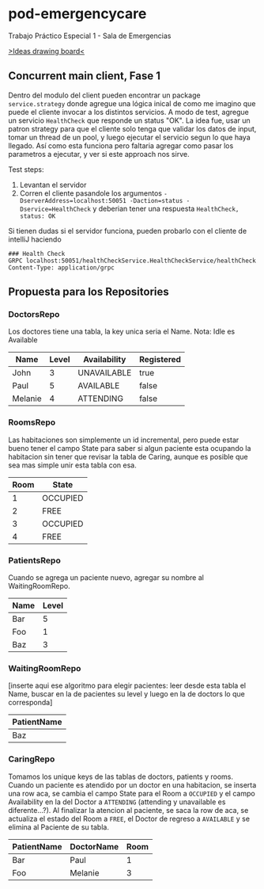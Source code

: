 # pod-emergencycare

Trabajo Práctico Especial 1 - Sala de Emergencias

[>Ideas drawing board<](https://www.tldraw.com/r/FzBWHkJTyw66oXS636WQC?d=v-950.34.1358.1323.page)

## Concurrent main client, Fase 1

Dentro del modulo del client pueden encontrar un package `service.strategy` donde agregue una lógica inical de como me imagino que puede el cliente invocar a los distintos servicios.
A modo de test, agregue un servicio `HealthCheck` que responde un status "OK". La idea fue, usar un patron strategy para que el cliente solo tenga que validar los datos de input, tomar un thread de un pool,
y luego ejecutar el servicio segun lo que haya llegado.
Así como esta funciona pero faltaria agregar como pasar los parametros a ejecutar, y ver si este approach nos sirve.

Test steps:

1. Levantan el servidor
2. Corren el cliente pasandole los argumentos `-DserverAddress=localhost:50051 -Daction=status -Dservice=HealthCheck` y deberian tener una respuesta `HealthCheck, status: OK`

Si tienen dudas si el servidor funciona, pueden probarlo con el cliente de intelliJ haciendo

```
### Health Check
GRPC localhost:50051/healthCheckService.HealthCheckService/healthCheck
Content-Type: application/grpc
```

## Propuesta para los Repositories

### DoctorsRepo

Los doctores tiene una tabla, la key unica seria el Name.
Nota: Idle es Available

| Name    | Level | Availability | Registered |
| ------- | ----- | ------------ | ---------- |
| John    | 3     | UNAVAILABLE  | true       |
| Paul    | 5     | AVAILABLE    | false      |
| Melanie | 4     | ATTENDING    | false      |

### RoomsRepo

Las habitaciones son simplemente un id incremental, pero puede estar bueno tener el campo State para saber si algun paciente esta ocupando la habitacion sin tener que revisar la tabla de Caring, aunque es posible que sea mas simple unir esta tabla con esa.

| Room | State    |
| ---- | -------- |
| 1    | OCCUPIED |
| 2    | FREE     |
| 3    | OCCUPIED |
| 4    | FREE     |

### PatientsRepo

Cuando se agrega un paciente nuevo, agregar su nombre al WaitingRoomRepo.

| Name | Level |
| ---- | ----- |
| Bar  | 5     |
| Foo  | 1     |
| Baz  | 3     |

### WaitingRoomRepo

[inserte aqui ese algoritmo para elegir pacientes: leer desde esta tabla el Name, buscar en la de pacientes su level y luego en la de doctors lo que corresponda]

| PatientName |
| ----------- |
| Baz         |

### CaringRepo

Tomamos los unique keys de las tablas de doctors, patients y rooms.
Cuando un paciente es atendido por un doctor en una habitacion, se inserta una row aca, se cambia el campo State para el Room a `OCCUPIED` y el campo Availability en la del Doctor a `ATTENDING` (attending y unavailable es diferente...?).
Al finalizar la atencion al paciente, se saca la row de aca, se actualiza el estado del Room a `FREE`, el Doctor de regreso a `AVAILABLE` y se elimina al Paciente de su tabla.

| PatientName | DoctorName | Room |
| ----------- | ---------- | ---- |
| Bar         | Paul       | 1    |
| Foo         | Melanie    | 3    |
